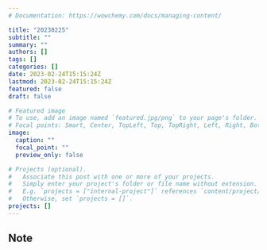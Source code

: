 ```yaml
---
# Documentation: https://wowchemy.com/docs/managing-content/

title: "20230225"
subtitle: ""
summary: ""
authors: []
tags: []
categories: []
date: 2023-02-24T15:15:24Z
lastmod: 2023-02-24T15:15:24Z
featured: false
draft: false

# Featured image
# To use, add an image named `featured.jpg/png` to your page's folder.
# Focal points: Smart, Center, TopLeft, Top, TopRight, Left, Right, BottomLeft, Bottom, BottomRight.
image:
  caption: ""
  focal_point: ""
  preview_only: false

# Projects (optional).
#   Associate this post with one or more of your projects.
#   Simply enter your project's folder or file name without extension.
#   E.g. `projects = ["internal-project"]` references `content/project/deep-learning/index.md`.
#   Otherwise, set `projects = []`.
projects: []
---
```


## Note

